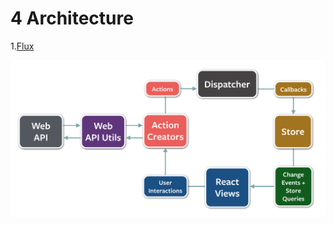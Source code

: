 # 4 Architecture

1.[Flux](http://facebook.github.io/flux/docs/overview.html)

![](flux-diagram-white-background.png)
